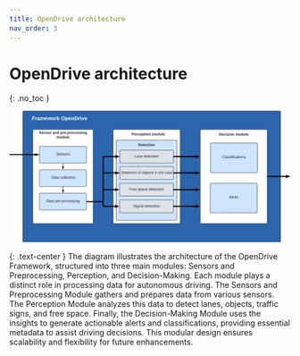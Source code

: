 ```yaml
---
title: OpenDrive architecture
nav_order: 3
---
```


# OpenDrive architecture
{: .no_toc }

![OpenDrivearchitecture](../../assets/Framework-Architecture.png)

{: .text-center }
The diagram illustrates the architecture of the OpenDrive Framework, structured into three main modules: Sensors and Preprocessing, Perception, and Decision-Making. Each module plays a distinct role in processing data for autonomous driving. The Sensors and Preprocessing Module gathers and prepares data from various sensors. The Perception Module analyzes this data to detect lanes, objects, traffic signs, and free space. Finally, the Decision-Making Module uses the insights to generate actionable alerts and classifications, providing essential metadata to assist driving decisions. This modular design ensures scalability and flexibility for future enhancements.
